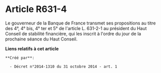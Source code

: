 # Article R631-4

Le gouverneur de la Banque de France transmet ses propositions au titre des 4°, 4° bis, 4° ter et 5° de l'article L. 631-2-1
au président du Haut Conseil de stabilité financière, qui les inscrit à l'ordre du jour de la prochaine séance du Haut
Conseil.

**Liens relatifs à cet article**

	**Créé par**:

	  - Décret n°2014-1310 du 31 octobre 2014 - art. 1
